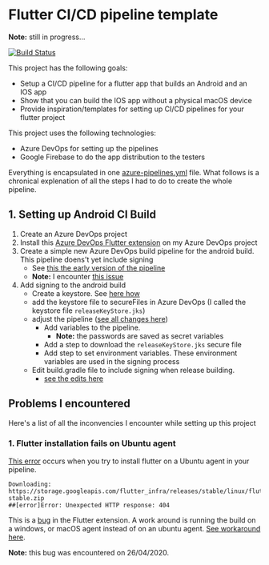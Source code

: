 # Flutter CI/CD pipeline template

**Note:** still in progress...

[![Build Status](https://dev.azure.com/florisdevreese/Flutter-CI-CD/_apis/build/status/FlorisDevreese.Flutter-CI-CD?branchName=master)](https://dev.azure.com/florisdevreese/Flutter-CI-CD/_build/latest?definitionId=8&branchName=master)

This project has the following goals:
- Setup a CI/CD pipeline for a flutter app that builds an Android and an IOS app
- Show that you can build the IOS app without a physical macOS device
- Provide inspiration/templates for setting up CI/CD pipelines for your flutter project

This project uses the following technologies:
- Azure DevOps for setting up the pipelines
- Google Firebase to do the app distribution to the testers

Everything is encapsulated in one [azure-pipelines.yml](./azure-pipelines.yml) file. What follows is a chronical explenation of all the steps I had to do to create the whole pipeline.

## 1. Setting up Android CI Build

1. Create an Azure DevOps project
2. Install this [Azure DevOps Flutter extension](https://marketplace.visualstudio.com/items?itemName=aloisdeniel.flutter) on my Azure DevOps project
3. Create a simple new Azure DevOps build pipeline for the android build. This pipeline doens't yet include signing
    - See [this the early version of the pipeline](https://github.com/FlorisDevreese/Flutter-CI-CD/commit/5361300046d5537c8f279a73b10eb3bf3b7f2aab)
    - **Note:** I encounter [this issue](#1.-Flutter-installation-fails-on-Ubuntu-agent)
4. Add signing to the android build
    - Create a keystore. See [here how](https://flutter.dev/docs/deployment/android#create-a-keystore)
    - add the keystore file to secureFiles in Azure DevOps (I called the keystore file `releaseKeyStore.jks`)
    - adjust the pipeline ([see all changes here](https://github.com/FlorisDevreese/Flutter-CI-CD/commit/35a112ab3b4572d06cdbb28bd61399a5e4a33434))
        - Add variables to the pipeline.
            - **Note:** the passwords are saved as secret variables
        - Add a step to download the `releaseKeyStore.jks` secure file
        - Add step to set environment variables. These environment variables are used in the signing process
    - Edit build.gradle file to include signing when release building.
        - [see the edits here](https://github.com/FlorisDevreese/Flutter-CI-CD/commit/9233630cd5761185a4c2849e5e46b1b2621c4175)



## Problems I encountered

Here's a list of all the inconvencies I encounter while setting up this project

### 1. Flutter installation fails on Ubuntu agent
[This error](https://dev.azure.com/florisdevreese/Flutter-CI-CD/_build/results?buildId=177&view=logs&j=d8c010d3-91c2-546a-b1cf-ee2cd3c34608&t=fc1891f0-4456-57de-7f19-2aff778a973a&l=16) occurs when you try to install flutter on a Ubuntu agent in your pipeline.
```log
Downloading: https://storage.googleapis.com/flutter_infra/releases/stable/linux/flutter_linux_v1.12.13+hotfix.9-stable.zip
##[error]Error: Unexpected HTTP response: 404
```
This is a [bug](https://github.com/aloisdeniel/vsts-flutter-tasks/issues/14) in the Flutter extension. A work around is running the build on a windows, or macOS agent instead of on an ubuntu agent. [See workaround here](https://github.com/FlorisDevreese/Flutter-CI-CD/commit/89b9ce3d52879babb0bf9b62fac1021fb6feda49).

**Note:** this bug was encountered on 26/04/2020.